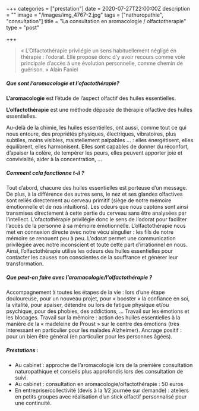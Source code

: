 +++
categories = ["prestation"]
date = 2020-07-27T22:00:00Z
description = ""
image = "/images/img_4767-2.jpg"
tags = ["nathuropathie", "consultation"]
title = "La consultation en aromacologie / olfactotherapie"
type = "post"

+++
> « L’Olfactothérapie privilégie un sens habituellement négligé en thérapie : l’odorat. Elle propose donc d’y avoir recours comme voie principale d’accès à une évolution personnelle, comme chemin de guérison. » Alain Faniel

##### Que sont l’aromacologie et l’ofactothérapie?

**L’aromacologie** est l’étude de l’aspect olfactif des huiles essentielles.

**L’olfactothérapie** est une méthode déposée de thérapie olfactive des huiles essentielles.

Au-delà de la chimie, les huiles essentielles, ont aussi, comme tout ce qui nous entoure, des propriétés physiques, électriques, vibratoires, plus subtiles, moins visibles, maistellement palpables ... : elles énergétisent, elles équilibrent, elles harmonisent. Elles sont capables de donner du réconfort, d’apaiser la colère, de tempérer les peurs, elles peuvent apporter joie et convivialité, aider à la concentration, ...

##### Comment cela fonctionne t-il ?

Tout d’abord, chacune des huiles essentielles est porteuse d’un message. De plus, à la différence des autres sens, le nez et ses glandes olfactives sont reliés directement au cerveau primitif (siège de notre mémoire émotionnelle et de nos intuitions). Les odeurs que nous captons sont ainsi transmises directement à cette partie du cerveau sans être analysées par l’intellect. L’ofactothérapie privilégie donc le sens de l’odorat pour faciliter l’accès de la personne à sa mémoire émotionnelle. L’olfactothérapie nous met en connexion directe avec notre vécu singulier : les fils de notre mémoire se renouent peu à peu. L’odorat permet une communication privilégiée avec notre inconscient et toute cette part d’irrationnel en nous. Ainsi, l’olfactothérapie utilise les odeurs des huiles essentielles pour contacter les causes non conscientes de la souffrance et générer leur transformation.

##### Que peut-on faire avec l’aromacologie/l’olfactothérapie ?

Accompagnement à toutes les étapes de la vie : lors d’une étape douloureuse, pour un nouveau projet, pour « booster » la confiance en soi, la vitalité, pour apaiser, détendre ou lors de fatigue physique et/ou psychique, pour des phobies, des addictions, ... Travail sur les émotions et les blocages. Travail sur la mémoire : action des huiles essentielles à la manière de la « madeleine de Proust » sur le centre des émotions (très interessant en particulier pour les malades Alzheimer). Ancrage positif : pour un bien être général (en particulier pour les personnes âgées).

##### Prestations :

* Au cabinet : approche de l’aromacologie lors de la première consultation naturopathique et conseils plus approfondis lors des consultation de suivi.
* Au cabinet : consultation en aromacologie/olfactothérapie : 50 euros
* En entreprise/collectivité (devis à la 1/2 journée sur demande) : ateliers en petits groupes avec réalisation d’un stick olfactif personnalisé pour une continuité.